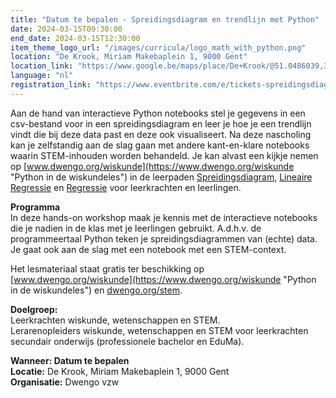 ```yaml
---
title: "Datum te bepalen - Spreidingsdiagram en trendlijn met Python"
date: 2024-03-15T09:30:00
end_date: 2024-03-15T12:30:00
item_theme_logo_url: "/images/curricula/logo_math_with_python.png"
location: "De Krook, Miriam Makebaplein 1, 9000 Gent"
location_link: "https://www.google.be/maps/place/De+Krook/@51.0486039,3.7264986,17z/data=!3m1!4b1!4m6!3m5!1s0x47c3714effffffff:0x9b1a2c7f1cb8c825!8m2!3d51.0486039!4d3.7286873!16s%2Fg%2F1hc0gcm5l"
language: "nl"
registration_link: "https://www.eventbrite.com/e/tickets-spreidingsdiagram-en-trendlijn-met-python-731758117227"
---
```

Aan de hand van interactieve Python notebooks stel je gegevens in een csv-bestand voor in een spreidingsdiagram en leer je hoe je een trendlijn vindt die bij deze data past en deze ook visualiseert. Na deze nascholing kan je zelfstandig aan de slag gaan met andere kant-en-klare notebooks waarin STEM-inhouden worden behandeld. Je kan alvast een kijkje nemen op [www.dwengo.org/wiskunde](https://www.dwengo.org/wiskunde "Python in de wiskundeles") in de leerpaden [Spreidingsdiagram](https://www.dwengo.org/learning-path.html?hruid=maths_spreidingsdiagrammen&language=nl&te=true&source_page=%2Fmath_with_python%2F&source_title=%20Python%20in%20de%20Wiskundeles#pn_inleiding_spreidingsdiagram;nl;3), [Lineaire Regressie](https://www.dwengo.org/learning-path.html?hruid=maths_lineaireregressie&language=nl&te=true&source_page=%2Fmath_with_python%2F&source_title=%20Python%20in%20de%20Wiskundeles#pn_inleiding_lineaireregressie;nl;3) en [Regressie](https://www.dwengo.org/learning-path.html?hruid=pn_regressie&language=nl&te=true&source_page=%2Fmath_with_python%2F&source_title=%20Python%20in%20de%20Wiskundeles#pn_voorkennis_regressielijnen;nl;3) voor leerkrachten en leerlingen.

**Programma**<br>
In deze hands-on workshop maak je kennis met de interactieve notebooks die je nadien in de klas met je leerlingen gebruikt. A.d.h.v. de programmeertaal Python teken je spreidingsdiagrammen van (echte) data. Je gaat ook aan de slag met een notebook met een STEM-context.

Het lesmateriaal staat gratis ter beschikking op [www.dwengo.org/wiskunde](https://www.dwengo.org/wiskunde "Python in de wiskundeles") en [dwengo.org/stem](https://www.dwengo.org/stem/).

**Doelgroep:**<br>
Leerkrachten wiskunde, wetenschappen en STEM.<br>
Lerarenopleiders wiskunde, wetenschappen en STEM voor leerkrachten secundair onderwijs (professionele bachelor en EduMa).

**Wanneer: Datum te bepalen**<br>
**Locatie:** De Krook, Miriam Makebaplein 1, 9000 Gent<br>
**Organisatie:** Dwengo vzw
